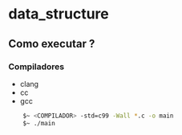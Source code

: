# data_structure

## Como executar ? 
### Compiladores
- clang
- cc
- gcc

```bash
    $~ <COMPILADOR> -std=c99 -Wall *.c -o main
    $~ ./main
```
